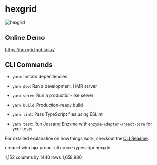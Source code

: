 # hexgrid

![hexgrid](https://got.solar/downloads/hexgrid.png)

## Online Demo
https://hexgrid.got.solar/

## CLI Commands
*   `yarn`: Installs dependencies

*   `yarn dev`: Run a development, HMR server

*   `yarn serve`: Run a production-like server

*   `yarn build`: Production-ready build

*   `yarn lint`: Pass TypeScript files using ESLint

*   `yarn test`: Run Jest and Enzyme with
    [`enzyme-adapter-preact-pure`](https://github.com/preactjs/enzyme-adapter-preact-pure) for
    your tests


For detailed explanation on how things work, checkout the [CLI Readme](https://github.com/developit/preact-cli/blob/master/README.md).

created with 
npx preact-cli create typescript hexgrid

1,152 columns by 1440 rows
1,658,880